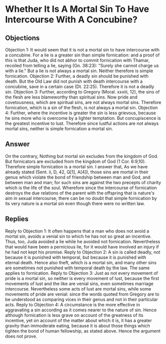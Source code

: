 # Whether It Is A Mortal Sin To Have Intercourse With A Concubine?
## Objections
Objection 1: It would seem that it is not a mortal sin to have intercourse with a concubine. For a lie is a greater sin than simple fornication: and a proof of this is that Juda, who did not abhor to commit fornication with Thamar, recoiled from telling a lie, saying (Gn. 38:23): "Surely she cannot charge us with a lie." But a lie is not always a mortal sin. Neither therefore is simple fornication.
Objection 2: Further, a deadly sin should be punished with death. But the Old Law did not punish with death intercourse with a concubine, save in a certain case (Dt. 22:25). Therefore it is not a deadly sin.
Objection 3: Further, according to Gregory (Moral. xxxiii, 12), the sins of the flesh are less blameworthy than spiritual sins. Now pride and covetousness, which are spiritual sins, are not always mortal sins. Therefore fornication, which is a sin of the flesh, is not always a mortal sin.
Objection 4: Further, where the incentive is greater the sin is less grievous, because he sins more who is overcome by a lighter temptation. But concupiscence is the greatest incentive to lust. Therefore since lustful actions are not always mortal sins, neither is simple fornication a mortal sin.
## Answer
On the contrary, Nothing but mortal sin excludes from the kingdom of God. But fornicators are excluded from the kingdom of God (1 Cor. 6:9,10). Therefore simple fornication is a mortal sin.
I answer that, As we have already stated (Sent. ii, D, 42, Q[1], A[4]), those sins are mortal in their genus which violate the bond of friendship between man and God, and between man and man; for such sins are against the two precepts of charity which is the life of the soul. Wherefore since the intercourse of fornication destroys the due relations of the parent with the offspring that is nature's aim in sexual intercourse, there can be no doubt that simple fornication by its very nature is a mortal sin even though there were no written law.
## Replies
Reply to Objection 1: It often happens that a man who does not avoid a mortal sin, avoids a venial sin to which he has not so great an incentive. Thus, too, Juda avoided a lie while he avoided not fornication. Nevertheless that would have been a pernicious lie, for it would have involved an injury if he had not kept his promise.
Reply to Objection 2: A sin is called deadly, not because it is punished with temporal, but because it is punished with eternal death. Hence also theft, which is a mortal sin, and many other sins are sometimes not punished with temporal death by the law. The same applies to fornication.
Reply to Objection 3: Just as not every movement of pride is a mortal sin, so neither is every movement of lust, because the first movements of lust and the like are venial sins, even sometimes marriage intercourse. Nevertheless some acts of lust are mortal sins, while some movements of pride are venial: since the words quoted from Gregory are to be understood as comparing vices in their genus and not in their particular acts.
Reply to Objection 4: A circumstance is the more effective in aggravating a sin according as it comes nearer to the nature of sin. Hence although fornication is less grave on account of the greatness of its incentive, yet on account of the matter about which it is, it has a greater gravity than immoderate eating, because it is about those things which tighten the bond of human fellowship, as stated above. Hence the argument does not prove.